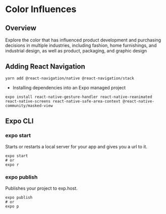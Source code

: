 # Color Influences

## Overview

Explore the color that has influenced product development and purchasing decisions in multiple industries, including fashion, home furnishings, and industrial design, as well as product, packaging, and graphic design

## Adding React Navigation

```shell
yarn add @react-navigation/native @react-navigation/stack
```

- Installing dependencies into an Expo managed project

```shell
expo install react-native-gesture-handler react-native-reanimated react-native-screens react-native-safe-area-context @react-native-community/masked-view
```

## Expo CLI

### expo start

Starts or restarts a local server for your app and gives you a url to it.

```shell
expo start
# or
expo r
```

### expo publish

Publishes your project to exp.host.

```shell
expo publish
# or
expo p
```
